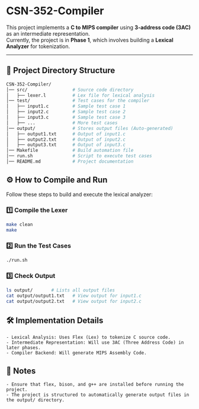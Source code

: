 # CSN-352-Compiler

This project implements a **C to MIPS compiler** using **3-address code (3AC)** as an intermediate representation.  
Currently, the project is in **Phase 1**, which involves building a **Lexical Analyzer** for tokenization.

---

## 📂 Project Directory Structure  
```bash
CSN-352-Compiler/
│── src/                 # Source code directory
│   ├── lexer.l          # Lex file for lexical analysis
│── test/                # Test cases for the compiler
│   ├── input1.c         # Sample test case 1
│   ├── input2.c         # Sample test case 2
│   ├── input3.c         # Sample test case 3
│   ├── ...              # More test cases
│── output/              # Stores output files (Auto-generated)
│   ├── output1.txt      # Output of input1.c
│   ├── output2.txt      # Output of input2.c
│   ├── output3.txt      # Output of input3.c
│── Makefile             # Build automation file
│── run.sh               # Script to execute test cases
│── README.md            # Project documentation

```
## ⚙️ How to Compile and Run  
Follow these steps to build and execute the lexical analyzer:

### 1️⃣ Compile the Lexer  
```bash
make clean
make
```
### 2️⃣ Run the Test Cases
```bash
./run.sh
```
### 3️⃣ Check Output
```bash
ls output/       # Lists all output files
cat output/output1.txt   # View output for input1.c
cat output/output2.txt   # View output for input2.c
```
## 🛠️ Implementation Details

    - Lexical Analysis: Uses Flex (Lex) to tokenize C source code.
    - Intermediate Representation: Will use 3AC (Three Address Code) in later phases.
    - Compiler Backend: Will generate MIPS Assembly Code.
## 📌 Notes

    - Ensure that flex, bison, and g++ are installed before running the project.
    - The project is structured to automatically generate output files in the output/ directory.